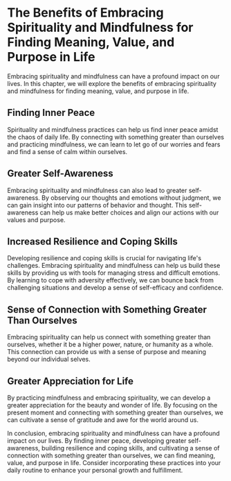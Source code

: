 The Benefits of Embracing Spirituality and Mindfulness for Finding Meaning, Value, and Purpose in Life
=========================================================================================================================================================

Embracing spirituality and mindfulness can have a profound impact on our lives. In this chapter, we will explore the benefits of embracing spirituality and mindfulness for finding meaning, value, and purpose in life.

Finding Inner Peace
-------------------

Spirituality and mindfulness practices can help us find inner peace amidst the chaos of daily life. By connecting with something greater than ourselves and practicing mindfulness, we can learn to let go of our worries and fears and find a sense of calm within ourselves.

Greater Self-Awareness
----------------------

Embracing spirituality and mindfulness can also lead to greater self-awareness. By observing our thoughts and emotions without judgment, we can gain insight into our patterns of behavior and thought. This self-awareness can help us make better choices and align our actions with our values and purpose.

Increased Resilience and Coping Skills
--------------------------------------

Developing resilience and coping skills is crucial for navigating life's challenges. Embracing spirituality and mindfulness can help us build these skills by providing us with tools for managing stress and difficult emotions. By learning to cope with adversity effectively, we can bounce back from challenging situations and develop a sense of self-efficacy and confidence.

Sense of Connection with Something Greater Than Ourselves
---------------------------------------------------------

Embracing spirituality can help us connect with something greater than ourselves, whether it be a higher power, nature, or humanity as a whole. This connection can provide us with a sense of purpose and meaning beyond our individual selves.

Greater Appreciation for Life
-----------------------------

By practicing mindfulness and embracing spirituality, we can develop a greater appreciation for the beauty and wonder of life. By focusing on the present moment and connecting with something greater than ourselves, we can cultivate a sense of gratitude and awe for the world around us.

In conclusion, embracing spirituality and mindfulness can have a profound impact on our lives. By finding inner peace, developing greater self-awareness, building resilience and coping skills, and cultivating a sense of connection with something greater than ourselves, we can find meaning, value, and purpose in life. Consider incorporating these practices into your daily routine to enhance your personal growth and fulfillment.



